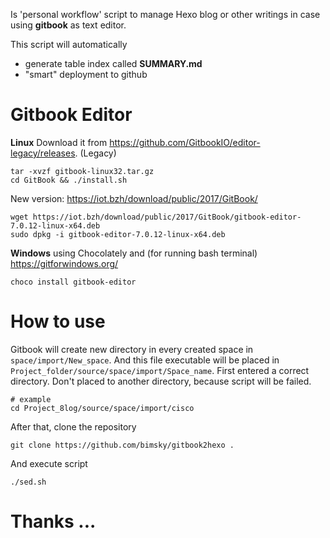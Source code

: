 Is 'personal workflow' script to manage Hexo blog or other writings in case using **gitbook** as text editor.

This script will automatically
- generate table index called **SUMMARY.md**
- "smart" deployment to github

# Gitbook Editor
**Linux** Download it from https://github.com/GitbookIO/editor-legacy/releases. (Legacy)
```
tar -xvzf gitbook-linux32.tar.gz
cd GitBook && ./install.sh
```

New version: https://iot.bzh/download/public/2017/GitBook/
```
wget https://iot.bzh/download/public/2017/GitBook/gitbook-editor-7.0.12-linux-x64.deb
sudo dpkg -i gitbook-editor-7.0.12-linux-x64.deb
```

**Windows** using Chocolately and (for running bash terminal) https://gitforwindows.org/
```
choco install gitbook-editor
```

# How to use
Gitbook will create new directory in every created space in ```space/import/New_space```. And this file executable will be placed in ```Project_folder/source/space/import/Space_name```. First entered a correct directory. Don't placed to another directory, because script will be failed. 

```
# example
cd Project_8log/source/space/import/cisco
```

After that, clone the repository
```
git clone https://github.com/bimsky/gitbook2hexo .
```

And execute script
```
./sed.sh
```

# Thanks ...
